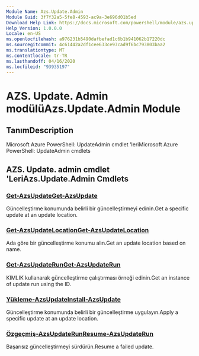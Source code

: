```yaml
---
Module Name: Azs.Update.Admin
Module Guid: 3f7f32a5-5fe8-4593-ac9a-3e696d01b5ed
Download Help Link: https://docs.microsoft.com/powershell/module/azs.update.admin
Help Version: 1.0.0.0
Locale: en-US
ms.openlocfilehash: a976231b5490dafbefad1c6b1b941062b17220dc
ms.sourcegitcommit: 4c61442a2df1cee633ce93cad9f6bc793803baa2
ms.translationtype: MT
ms.contentlocale: tr-TR
ms.lasthandoff: 04/16/2020
ms.locfileid: "93935197"
---
```

# <span data-ttu-id="a4365-101">AZS. Update. Admin modülü</span><span class="sxs-lookup"><span data-stu-id="a4365-101">Azs.Update.Admin Module</span></span>
## <span data-ttu-id="a4365-102">Tanım</span><span class="sxs-lookup"><span data-stu-id="a4365-102">Description</span></span>
<span data-ttu-id="a4365-103">Microsoft Azure PowerShell: UpdateAdmin cmdlet 'leri</span><span class="sxs-lookup"><span data-stu-id="a4365-103">Microsoft Azure PowerShell: UpdateAdmin cmdlets</span></span>

## <span data-ttu-id="a4365-104">AZS. Update. admin cmdlet 'Leri</span><span class="sxs-lookup"><span data-stu-id="a4365-104">Azs.Update.Admin Cmdlets</span></span>
### [<span data-ttu-id="a4365-105">Get-AzsUpdate</span><span class="sxs-lookup"><span data-stu-id="a4365-105">Get-AzsUpdate</span></span>](Get-AzsUpdate.md)
<span data-ttu-id="a4365-106">Güncelleştirme konumunda belirli bir güncelleştirmeyi edinin.</span><span class="sxs-lookup"><span data-stu-id="a4365-106">Get a specific update at an update location.</span></span>

### [<span data-ttu-id="a4365-107">Get-AzsUpdateLocation</span><span class="sxs-lookup"><span data-stu-id="a4365-107">Get-AzsUpdateLocation</span></span>](Get-AzsUpdateLocation.md)
<span data-ttu-id="a4365-108">Ada göre bir güncelleştirme konumu alın.</span><span class="sxs-lookup"><span data-stu-id="a4365-108">Get an update location based on name.</span></span>

### [<span data-ttu-id="a4365-109">Get-AzsUpdateRun</span><span class="sxs-lookup"><span data-stu-id="a4365-109">Get-AzsUpdateRun</span></span>](Get-AzsUpdateRun.md)
<span data-ttu-id="a4365-110">KIMLIK kullanarak güncelleştirme çalıştırması örneği edinin.</span><span class="sxs-lookup"><span data-stu-id="a4365-110">Get an instance of update run using the ID.</span></span>

### [<span data-ttu-id="a4365-111">Yükleme-AzsUpdate</span><span class="sxs-lookup"><span data-stu-id="a4365-111">Install-AzsUpdate</span></span>](Install-AzsUpdate.md)
<span data-ttu-id="a4365-112">Güncelleştirme konumunda belirli bir güncelleştirme uygulayın.</span><span class="sxs-lookup"><span data-stu-id="a4365-112">Apply a specific update at an update location.</span></span>

### [<span data-ttu-id="a4365-113">Özgeçmiş-AzsUpdateRun</span><span class="sxs-lookup"><span data-stu-id="a4365-113">Resume-AzsUpdateRun</span></span>](Resume-AzsUpdateRun.md)
<span data-ttu-id="a4365-114">Başarısız güncelleştirmeyi sürdürün.</span><span class="sxs-lookup"><span data-stu-id="a4365-114">Resume a failed update.</span></span>

